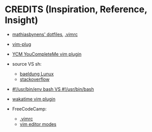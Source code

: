 # CREDITS (Inspiration, Reference, Insight)

- [mathiasbynens' dotfiles](https://github.com/mathiasbynens/dotfiles), [.vimrc](https://github.com/mathiasbynens/dotfiles/blob/main/.vimrc)
- [vim-plug](https://github.com/junegunn/vim-plug#installation)
- [YCM YouCompleteMe vim plugin](https://github.com/ycm-core/YouCompleteMe#macos)

- source VS sh:

    - [baeldung Lunux](https://www.baeldung.com/linux/sourcing-vs-executing-shell-script)
    - [stackoverflow](https://stackoverflow.com/questions/13786499/what-is-the-difference-between-using-sh-and-source)

- [#!/usr/bin/env bash VS #!/usr/bin/bash](https://www.baeldung.com/linux/bash-shebang-lines)

- [wakatime vim plugin](https://wakatime.com/vim#vim-plug-install)

- FreeCodeCamp:

    - [.vimrc](https://www.freecodecamp.org/news/vimrc-configuration-guide-customize-your-vim-editor/)
    - [vim editor modes](https://www.freecodecamp.org/news/vim-editor-modes-explained/)
